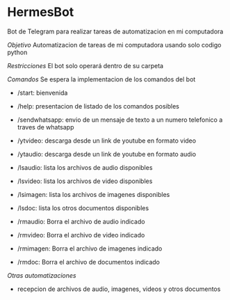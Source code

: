 # HermesBot
 Bot de Telegram para realizar tareas de automatizacion en mi computadora

*Objetivo*
Automatizacion de tareas de mi computadora usando solo codigo python

*Restricciones*
El bot solo operará dentro de su carpeta

*Comandos*
Se espera la implementacion de los comandos del bot
* /start: bienvenida
* /help: presentacion de listado de los comandos posibles
* /sendwhatsapp: envio de un mensaje de texto a un numero telefonico a traves de whatsapp

* /ytvideo: descarga desde un link de youtube en formato video
* /ytaudio: descarga desde un link de youtube en formato audio

* /lsaudio: lista los archivos de audio disponibles
* /lsvideo: lista los archivos de video disponibles
* /lsimagen: lista los archivos de imagenes disponibles
* /lsdoc: lista los otros documentos disponibles

* /rmaudio: Borra el archivo de audio indicado
* /rmvideo: Borra el archivo de video indicado
* /rmimagen: Borra el archivo de imagenes indicado
* /rmdoc: Borra el archivo de documentos indicado

*Otras automatizaciones*
* recepcion de archivos de audio, imagenes, videos y otros documentos